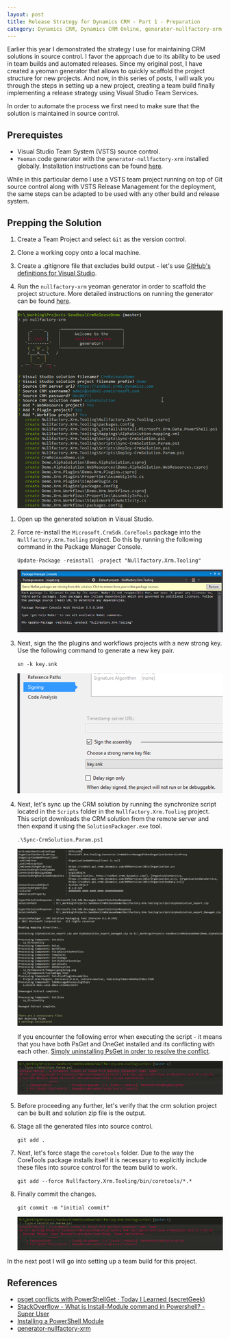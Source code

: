 ```yaml
---
layout: post
title: Release Strategy for Dynamics CRM - Part 1 - Preparation
category: Dynamics CRM, Dynamics CRM Online, generator-nullfactory-xrm, Visual Studio Team Services, Git
---
```


Earlier this year I demonstrated the strategy I use for maintaining CRM solutions in source control. I favor the approach due to its ability to be used in team builds and automated releases. Since my original post, I have created a yeoman generator that allows to quickly scaffold the project structure for new projects. And now, in this series of posts, I will walk you through the steps in setting up a new project, creating a team build finally implementing a release strategy using Visual Studio Team Services. 

In order to automate the process we first need to make sure that the solution is maintained in source control. 

## Prerequistes

- Visual Studio Team System (VSTS) source control.
- `Yeoman` code generator with the `generator-nullfactory-xrm` installed globally. Installation instructions can be found [here](https://www.npmjs.com/package/generator-nullfactory-xrm).

While in this particular demo I use a VSTS team project running on top of Git source control along with VSTS Release Management for the deployment, the same steps can be adapted to be used with any other build and release system.


## Prepping the Solution

1. Create a Team Project and select `Git` as the version control.
1. Clone a working copy onto a local machine. 
1. Create a .gitignore file that excludes build output - let's use [GitHub's definitions for Visual Studio](https://github.com/github/gitignore/blob/master/VisualStudio.gitignore).
1. Run the `nullfactory-xrm` yeoman generator in order to scaffold the project structure. More detailed instructions on running the generator can be found [here](https://www.npmjs.com/package/generator-nullfactory-xrm).

	![nullfactory-xrm yo generator](/images/posts/CrmReleasePt1/10_YoGenerator.png)

<!--excerpt-->  

1. Open up the generated solution in Visual Studio.
1. Force re-install the `Microsoft.CrmSdk.CoreTools` package into the `Nullfactory.Xrm.Tooling` project. Do this by running the following command in the Package Manager Console.
	
	`Update-Package -reinstall -project "Nullfactory.Xrm.Tooling"`

	![Update-Package -reinstall](/images/posts/CrmReleasePt1/20_UpdatePackage.png)

1. Next, sign the the plugins and workflows projects with a new strong key. Use the following command to generate a new key pair.

	`sn -k key.snk`

	![Sign Assembly](/images/posts/CrmReleasePt1/30_SignAssembly.png)

1. Next, let's sync up the CRM solution by running the synchronize script located in the `Scripts` folder in the `Nullfactory.Xrm.Tooling` project. This script downloads the CRM solution from the remote server and then expand it using the `SolutionPackager.exe` tool.

	`.\Sync-CrmSolution.Param.ps1`

	![Sync-CrmSolution](/images/posts/CrmReleasePt1/40_SyncScript.png)

	If you encounter the following error when executing the script - it means that you have both PsGet and OneGet installed and its conflicting with each other. [Simply uninstalling PsGet in order to resolve the conflict](https://til.secretgeek.net/powershell/psget_conflicts_with_PowerShellGet.html).

	![Install-Module Error](/images/posts/CrmReleasePt1/50_InstallModuleError.png)

1. Before proceeding any further, let's verify that the crm solution project can be built and solution zip file is the output.

1. Stage all the generated files into source control.

	`git add .`

1. Next, let's force stage the `coretools` folder. Due to the way the CoreTools package installs itself it is necessary to explicitly include these files into source control for the team build to work.

	`git add --force Nullfactory.Xrm.Tooling/bin/coretools/*.*`

1. Finally commit the changes.

	`git commit -m "initial commit"`

	![Install-Module Error](/images/posts/CrmReleasePt1/50_InstallModuleError.png)

In the next post I will go into setting up a team build for this project.

## References

- [psget conflicts with PowerShellGet · Today I Learned (secretGeek)](https://til.secretgeek.net/powershell/psget_conflicts_with_PowerShellGet.html)
- [StackOverflow - What is Install-Module command in Powershell? - Super User](http://superuser.com/questions/996417/what-is-install-module-command-in-powershell)
- [Installing a PowerShell Module](https://msdn.microsoft.com/en-us/library/dd878350(v=vs.85).aspx)
- [generator-nullfactory-xrm](https://www.npmjs.com/package/generator-nullfactory-xrm)